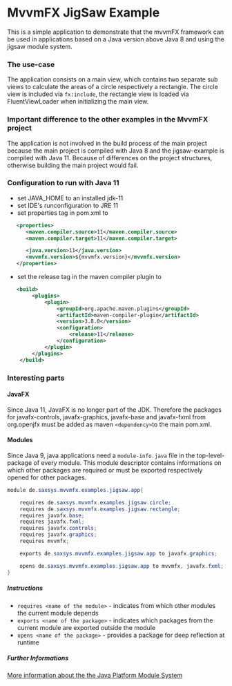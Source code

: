 # MvvmFX JigSaw Example

This is a simple application to demonstrate that the mvvmFX framework can be used in applications based on a Java version 
above Java 8 and using the jigsaw module system.

### The use-case

The application consists on a main view, which contains two separate sub views to calculate the areas of a circle 
respectively a rectangle.
The circle view is included via `fx:include`, the rectangle view is loaded via FluentViewLoader when initializing the 
main view.

### Important difference to the other examples in the MvvmFX project

The application is not involved in the build process of the main project because the main project is compiled with Java 8
and the jigsaw-example is compiled with Java 11. Because of differences on the project structures, otherwise building 
the main project would fail. 

### Configuration to run with Java 11

* set JAVA_HOME to an installed jdk-11
* set IDE's runconfiguration to JRE 11
* set properties tag in pom.xml to
 ```xml
    <properties>
       <maven.compiler.source>11</maven.compiler.source>
       <maven.compiler.target>11</maven.compiler.target>

       <java.version>11</java.version>
       <mvvmfx.version>${mvvmfx.version}</mvvmfx.version>
    </properties>
 ```
 * set the release tag in the maven compiler plugin to 
 ```xml  
    <build>
         <plugins>
             <plugin>
                 <groupId>org.apache.maven.plugins</groupId>
                 <artifactId>maven-compiler-plugin</artifactId>
                 <version>3.8.0</version>
                 <configuration>
                     <release>11</release>
                 </configuration>
             </plugin>
         </plugins>
     </build>
 ```
  
### Interesting parts

#### JavaFX

Since Java 11, JavaFX is no longer part of the JDK. Therefore the packages for javafx-controls, javafx-graphics, 
javafx-base and javafx-fxml from org.openjfx must be added as maven `<dependency>`to the main pom.xml.

#### Modules

Since Java 9, java applications need a `module-info.java` file in the top-level-package of every module.
This module descriptor contains informations on which other packages are required or must be exported respectively opened for 
other packages.

```Java
module de.saxsys.mvvmfx.examples.jigsaw.app{

    requires de.saxsys.mvvmfx.examples.jigsaw.circle;
    requires de.saxsys.mvvmfx.examples.jigsaw.rectangle;
    requires javafx.base;
    requires javafx.fxml;
    requires javafx.controls;
    requires javafx.graphics;
    requires mvvmfx;

    exports de.saxsys.mvvmfx.examples.jigsaw.app to javafx.graphics;

    opens de.saxsys.mvvmfx.examples.jigsaw.app to mvvmfx, javafx.fxml;
}
```
##### Instructions

 - `requires <name of the module>` - indicates from which other modules the current module depends
 - `exports <name of the package>` - indicates which packages from the current module are exported outside the module
 - `opens <name of the package>` - provides a package for deep reflection at runtime

##### Further Informations 

[More information about the the Java Platform Module System](https://dzone.com/articles/java-9-modules-introduction-part-1)

 